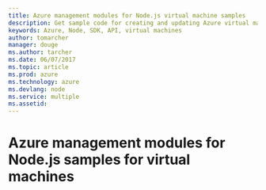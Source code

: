 ```yaml
---
title: Azure management modules for Node.js virtual machine samples
description: Get sample code for creating and updating Azure virtual machines using the Azure management modules for Node.js
keywords: Azure, Node, SDK, API, virtual machines
author: tomarcher
manager: douge
ms.author: tarcher
ms.date: 06/07/2017
ms.topic: article
ms.prod: azure
ms.technology: azure
ms.devlang: node
ms.service: multiple
ms.assetid: 
---
```


# Azure management modules for Node.js samples for virtual machines

